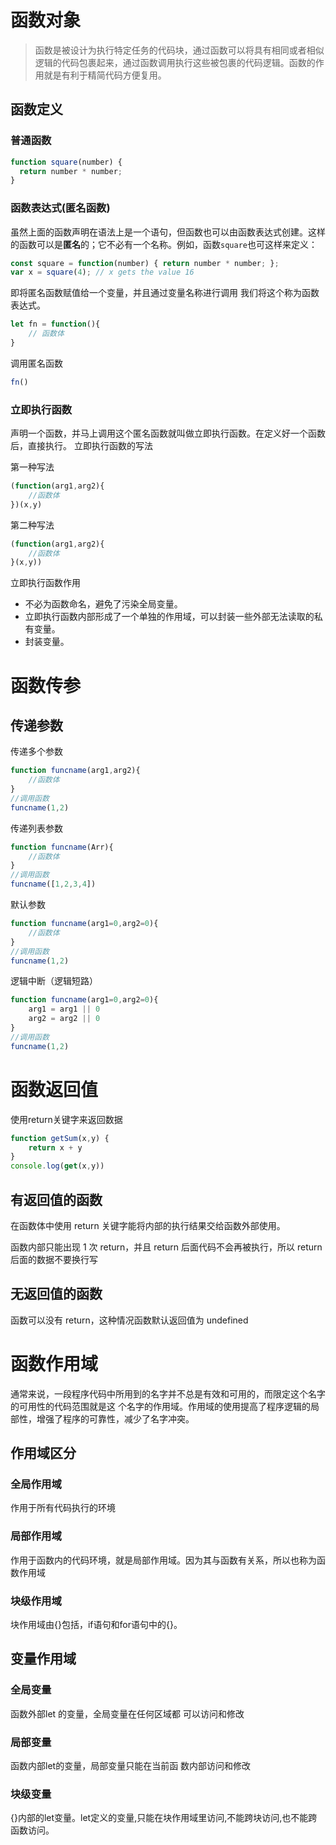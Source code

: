 # 函数对象

> 函数是被设计为执行特定任务的代码块，通过函数可以将具有相同或者相似逻辑的代码包裹起来，通过函数调用执行这些被包裹的代码逻辑。函数的作用就是有利于精简代码方便复用。
>


## 函数定义

### 普通函数

```javascript
function square(number) {
  return number * number;
}
```

### 函数表达式(匿名函数)

虽然上面的函数声明在语法上是一个语句，但函数也可以由函数表达式创建。这样的函数可以是**匿名**的；它不必有一个名称。例如，函数`square`也可这样来定义：

```javascript
const square = function(number) { return number * number; };
var x = square(4); // x gets the value 16
```
即将匿名函数赋值给一个变量，并且通过变量名称进行调用 我们将这个称为函数表达式。
```javascript
let fn = function(){
	// 函数体
}
```

调用匿名函数

```javascript
fn()
```

### 立即执行函数

声明一个函数，并马上调用这个匿名函数就叫做立即执行函数。在定义好一个函数后，直接执行。
立即执行函数的写法

第一种写法

```javascript
(function(arg1,arg2){
	//函数体
})(x,y)
```

第二种写法

```javascript
(function(arg1,arg2){
	//函数体
}(x,y))
```

立即执行函数作用

+ 不必为函数命名，避免了污染全局变量。
+ 立即执行函数内部形成了一个单独的作用域，可以封装一些外部无法读取的私有变量。
+ 封装变量。

# 函数传参

## 传递参数

传递多个参数

```javascript
function funcname(arg1,arg2){
	//函数体
}
//调用函数
funcname(1,2)
```

传递列表参数

```javascript
function funcname(Arr){
	//函数体
}
//调用函数
funcname([1,2,3,4])
```
默认参数

```javascript
function funcname(arg1=0,arg2=0){
	//函数体
}
//调用函数
funcname(1,2)
```

逻辑中断（逻辑短路）

```javascript
function funcname(arg1=0,arg2=0){
	arg1 = arg1 || 0
	arg2 = arg2 || 0
}
//调用函数
funcname(1,2)
```





# 函数返回值

使用return关键字来返回数据

```javascript
function getSum(x,y) {
	return x + y
}
console.log(get(x,y))
```

## 有返回值的函数

在函数体中使用 return 关键字能将内部的执行结果交给函数外部使用。

函数内部只能出现 1 次 return，并且 return 后面代码不会再被执行，所以 return 后面的数据不要换行写



## 无返回值的函数

函数可以没有 return，这种情况函数默认返回值为 undefined

# 函数作用域

通常来说，一段程序代码中所用到的名字并不总是有效和可用的，而限定这个名字的可用性的代码范围就是这 个名字的作用域。作用域的使用提高了程序逻辑的局部性，增强了程序的可靠性，减少了名字冲突。

## 作用域区分
### 全局作用域

作用于所有代码执行的环境

### 局部作用域

作用于函数内的代码环境，就是局部作用域。因为其与函数有关系，所以也称为函数作用域

### 块级作用域

块作用域由{}包括，if语句和for语句中的{}。



## 变量作用域

### 全局变量

函数外部let 的变量，全局变量在任何区域都 可以访问和修改

### 局部变量

函数内部let的变量，局部变量只能在当前函 数内部访问和修改

### 块级变量

{}内部的let变量。let定义的变量,只能在块作用域里访问,不能跨块访问,也不能跨函数访问。

